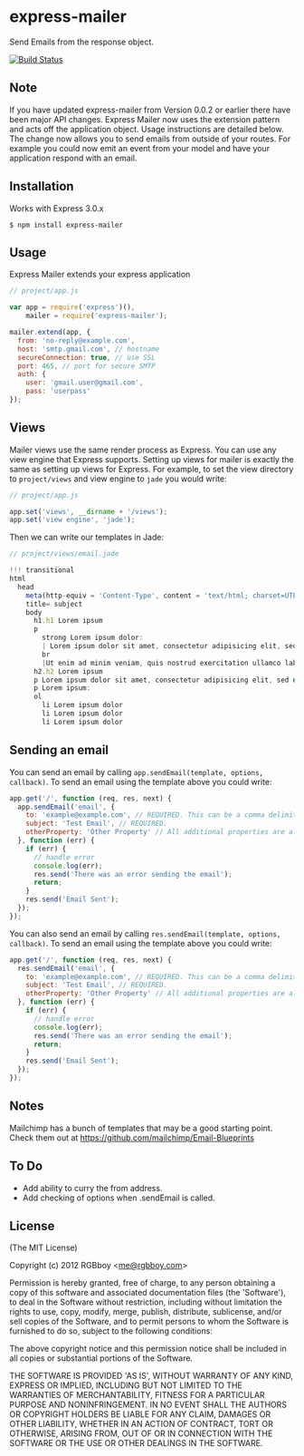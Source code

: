 # express-mailer

Send Emails from the response object.

[![Build Status](https://secure.travis-ci.org/RGBboy/express-mailer.png)](http://travis-ci.org/RGBboy/express-mailer)

## Note

If you have updated express-mailer from Version 0.0.2 or earlier there 
have been major API changes. Express Mailer now uses the extension 
pattern and acts off the application object. Usage instructions are 
detailed below. The change now allows you to send emails from outside of 
your routes. For example you could now emit an event from your model and 
have your application respond with an email.

## Installation

Works with Express 3.0.x

    $ npm install express-mailer

## Usage

Express Mailer extends your express application

```javascript
// project/app.js

var app = require('express')(),
    mailer = require('express-mailer');

mailer.extend(app, {
  from: 'no-reply@example.com',
  host: 'smtp.gmail.com', // hostname
  secureConnection: true, // use SSL
  port: 465, // port for secure SMTP
  auth: {
    user: 'gmail.user@gmail.com',
    pass: 'userpass'
});

```

## Views

Mailer views use the same render process as Express. You can use any view engine that Express supports.
Setting up views for mailer is exactly the same as setting up views for Express. For example, to set the
view directory to `project/views` and view engine to `jade` you would write:

```javascript
// project/app.js

app.set('views', __dirname + '/views');
app.set('view engine', 'jade');
```

Then we can write our templates in Jade:

```javascript
// project/views/email.jade

!!! transitional
html
  head
    meta(http-equiv = 'Content-Type', content = 'text/html; charset=UTF-8')
    title= subject
    body
      h1.h1 Lorem ipsum
      p
        strong Lorem ipsum dolor: 
        | Lorem ipsum dolor sit amet, consectetur adipisicing elit, sed do eiusmod tempor incididunt ut labore et dolore magna aliqua.
        br
        |Ut enim ad minim veniam, quis nostrud exercitation ullamco laboris nisi ut aliquip ex ea commodo consequat.
      h2.h2 Lorem ipsum
      p Lorem ipsum dolor sit amet, consectetur adipisicing elit, sed do eiusmod tempor incididunt ut labore et dolore magna aliqua. Ut enim ad minim veniam, quis nostrud exercitation ullamco laboris nisi ut aliquip ex ea commodo consequat.
      p Lorem ipsum:
      ol
        li Lorem ipsum dolor
        li Lorem ipsum dolor
        li Lorem ipsum dolor
```

## Sending an email

You can send an email by calling `app.sendEmail(template, options, callback)`.
To send an email using the template above you could write:

```javascript
app.get('/', function (req, res, next) {
  app.sendEmail('email', {
    to: 'example@example.com', // REQUIRED. This can be a comma delimited string just like a normal email to field. 
    subject: 'Test Email', // REQUIRED.
    otherProperty: 'Other Property' // All additional properties are also passed to the template as local variables.
  }, function (err) {
    if (err) {
      // handle error
      console.log(err);
      res.send('There was an error sending the email');
      return;
    }
    res.send('Email Sent');
  });
});
```

You can also send an email by calling `res.sendEmail(template, options, callback)`.
To send an email using the template above you could write:

```javascript
app.get('/', function (req, res, next) {
  res.sendEmail('email', {
    to: 'example@example.com', // REQUIRED. This can be a comma delimited string just like a normal email to field. 
    subject: 'Test Email', // REQUIRED.
    otherProperty: 'Other Property' // All additional properties are also passed to the template as local variables.
  }, function (err) {
    if (err) {
      // handle error
      console.log(err);
      res.send('There was an error sending the email');
      return;
    }
    res.send('Email Sent');
  });
});
```

## Notes

Mailchimp has a bunch of templates that may be a good starting point.
Check them out at https://github.com/mailchimp/Email-Blueprints

## To Do

* Add ability to curry the from address.
* Add checking of options when .sendEmail is called.

## License 

(The MIT License)

Copyright (c) 2012 RGBboy &lt;me@rgbboy.com&gt;

Permission is hereby granted, free of charge, to any person obtaining
a copy of this software and associated documentation files (the
'Software'), to deal in the Software without restriction, including
without limitation the rights to use, copy, modify, merge, publish,
distribute, sublicense, and/or sell copies of the Software, and to
permit persons to whom the Software is furnished to do so, subject to
the following conditions:

The above copyright notice and this permission notice shall be
included in all copies or substantial portions of the Software.

THE SOFTWARE IS PROVIDED 'AS IS', WITHOUT WARRANTY OF ANY KIND,
EXPRESS OR IMPLIED, INCLUDING BUT NOT LIMITED TO THE WARRANTIES OF
MERCHANTABILITY, FITNESS FOR A PARTICULAR PURPOSE AND NONINFRINGEMENT.
IN NO EVENT SHALL THE AUTHORS OR COPYRIGHT HOLDERS BE LIABLE FOR ANY
CLAIM, DAMAGES OR OTHER LIABILITY, WHETHER IN AN ACTION OF CONTRACT,
TORT OR OTHERWISE, ARISING FROM, OUT OF OR IN CONNECTION WITH THE
SOFTWARE OR THE USE OR OTHER DEALINGS IN THE SOFTWARE.